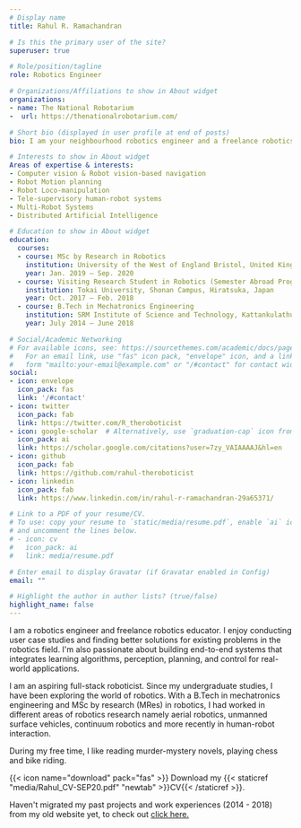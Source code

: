 ```yaml
---
# Display name
title: Rahul R. Ramachandran

# Is this the primary user of the site?
superuser: true

# Role/position/tagline
role: Robotics Engineer

# Organizations/Affiliations to show in About widget
organizations:
- name: The National Robotarium
-  url: https://thenationalrobotarium.com/

# Short bio (displayed in user profile at end of posts)
bio: I am your neighbourhood robotics engineer and a freelance robotics educator. 

# Interests to show in About widget
Areas of expertise & interests:
- Computer vision & Robot vision-based navigation
- Robot Motion planning
- Robot Loco-manipulation 
- Tele-supervisory human-robot systems
- Multi-Robot Systems
- Distributed Artificial Intelligence

# Education to show in About widget
education:
  courses:
  - course: MSc by Research in Robotics
    institution: University of the West of England Bristol, United Kingdom
    year: Jan. 2019 – Sep. 2020
  - course: Visiting Research Student in Robotics (Semester Abroad Program)
    institution: Tokai University, Shonan Campus, Hiratsuka, Japan
    year: Oct. 2017 – Feb. 2018
  - course: B.Tech in Mechatronics Engineering
    institution: SRM Institute of Science and Technology, Kattankulathur, Chennai, India
    year: July 2014 – June 2018

# Social/Academic Networking
# For available icons, see: https://sourcethemes.com/academic/docs/page-builder/#icons
#   For an email link, use "fas" icon pack, "envelope" icon, and a link in the
#   form "mailto:your-email@example.com" or "/#contact" for contact widget.
social:
- icon: envelope
  icon_pack: fas
  link: '/#contact'
- icon: twitter
  icon_pack: fab
  link: https://twitter.com/R_theroboticist
- icon: google-scholar  # Alternatively, use `graduation-cap` icon from `fas` icon pack
  icon_pack: ai
  link: https://scholar.google.com/citations?user=7zy_VAIAAAAJ&hl=en
- icon: github
  icon_pack: fab
  link: https://github.com/rahul-theroboticist
- icon: linkedin
  icon_pack: fab
  link: https://www.linkedin.com/in/rahul-r-ramachandran-29a65371/

# Link to a PDF of your resume/CV.
# To use: copy your resume to `static/media/resume.pdf`, enable `ai` icons in `params.toml`, 
# and uncomment the lines below.
# - icon: cv
#   icon_pack: ai
#   link: media/resume.pdf

# Enter email to display Gravatar (if Gravatar enabled in Config)
email: ""

# Highlight the author in author lists? (true/false)
highlight_name: false
---
```


I am a robotics engineer and freelance robotics educator. I enjoy conducting user case studies and finding better solutions for existing problems in the robotics field. I'm also passionate about building end-to-end systems that integrates learning algorithms, perception, planning, and control for real-world applications. 

I am an aspiring full-stack roboticist. Since my undergraduate studies, I have been exploring the world of robotics. With a B.Tech in mechatronics engineering and MSc by research (MRes) in robotics, I had worked in different areas of robotics research namely aerial robotics, unmanned surface vehicles, continuum robotics and more recently in human-robot interaction.      

During my free time, I like reading murder-mystery novels, playing chess and bike riding. 

{{< icon name="download" pack="fas" >}} Download my {{< staticref "media/Rahul_CV-SEP20.pdf" "newtab" >}}CV{{< /staticref >}}.

Haven't migrated my past projects and work experiences (2014 - 2018) from my old website yet, to check out [click here.](https://ramkrishnanrahul.wixsite.com/helloworld/teams)
